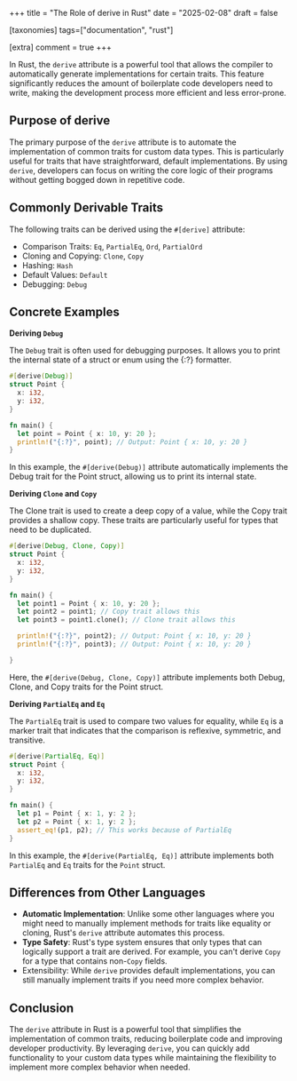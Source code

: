 +++
title = "The Role of derive in Rust"
date = "2025-02-08"
draft = false

[taxonomies]
tags=["documentation", "rust"]

[extra]
comment = true
+++

In Rust, the `derive` attribute is a powerful tool that allows the compiler to automatically generate implementations for certain traits. This feature significantly reduces the amount of boilerplate code developers need to write, making the development process more efficient and less error-prone.

## Purpose of derive

The primary purpose of the `derive` attribute is to automate the implementation of common traits for custom data types. This is particularly useful for traits that have straightforward, default implementations. By using `derive`, developers can focus on writing the core logic of their programs without getting bogged down in repetitive code.

## Commonly Derivable Traits

The following traits can be derived using the `#[derive]` attribute:

- Comparison Traits: `Eq`, `PartialEq`, `Ord`, `PartialOrd`
- Cloning and Copying: `Clone`, `Copy`
- Hashing: `Hash`
- Default Values: `Default`
- Debugging: `Debug`

## Concrete Examples

**Deriving `Debug`**

The `Debug` trait is often used for debugging purposes. It allows you to print the internal state of a struct or enum using the {:?} formatter.

```rust
#[derive(Debug)]
struct Point {
  x: i32,
  y: i32,
}

fn main() {
  let point = Point { x: 10, y: 20 };
  println!("{:?}", point); // Output: Point { x: 10, y: 20 }
}
```

In this example, the `#[derive(Debug)]` attribute automatically implements the Debug trait for the Point struct, allowing us to print its internal state.

**Deriving `Clone` and `Copy`**

The Clone trait is used to create a deep copy of a value, while the Copy trait provides a shallow copy. These traits are particularly useful for types that need to be duplicated.

```rust
#[derive(Debug, Clone, Copy)]
struct Point {
  x: i32,
  y: i32,
}

fn main() {
  let point1 = Point { x: 10, y: 20 };
  let point2 = point1; // Copy trait allows this
  let point3 = point1.clone(); // Clone trait allows this

  println!("{:?}", point2); // Output: Point { x: 10, y: 20 }
  println!("{:?}", point3); // Output: Point { x: 10, y: 20 }

}
```

Here, the `#[derive(Debug, Clone, Copy)]` attribute implements both Debug, Clone, and Copy traits for the Point struct.

**Deriving `PartialEq` and `Eq`**

The `PartialEq` trait is used to compare two values for equality, while `Eq` is a marker trait that indicates that the comparison is reflexive, symmetric, and transitive.

```rust
#[derive(PartialEq, Eq)]
struct Point {
  x: i32,
  y: i32,
}

fn main() {
  let p1 = Point { x: 1, y: 2 };
  let p2 = Point { x: 1, y: 2 };
  assert_eq!(p1, p2); // This works because of PartialEq
}
```

In this example, the `#[derive(PartialEq, Eq)]` attribute implements both `PartialEq` and `Eq` traits for the `Point` struct.

## Differences from Other Languages

- **Automatic Implementation**: Unlike some other languages where you might need to manually implement methods for traits like equality or cloning, Rust's `derive` attribute automates this process.
- **Type Safety**: Rust's type system ensures that only types that can logically support a trait are derived. For example, you can't derive `Copy` for a type that contains non-`Copy` fields.
- Extensibility: While `derive` provides default implementations, you can still manually implement traits if you need more complex behavior.

## Conclusion

The `derive` attribute in Rust is a powerful tool that simplifies the implementation of common traits, reducing boilerplate code and improving developer productivity. By leveraging `derive`, you can quickly add functionality to your custom data types while maintaining the flexibility to implement more complex behavior when needed.
